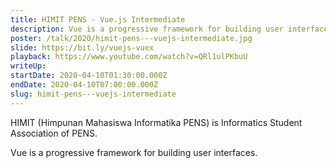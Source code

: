 ```yaml
---
title: HIMIT PENS - Vue.js Intermediate
description: Vue is a progressive framework for building user interfaces.
poster: /talk/2020/himit-pens---vuejs-intermediate.jpg
slide: https://bit.ly/vuejs-vuex
playback: https://www.youtube.com/watch?v=QRl1ulPKbuU
writeUp: 
startDate: 2020-04-10T01:30:00.000Z
endDate: 2020-04-10T07:00:00.000Z
slug: himit-pens---vuejs-intermediate
---
```


HIMIT (Himpunan Mahasiswa Informatika PENS) is Informatics Student Association of PENS.

Vue is a progressive framework for building user interfaces.
